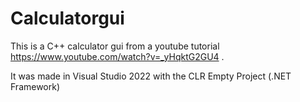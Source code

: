 # Calculatorgui

This is a C++ calculator gui from a youtube tutorial https://www.youtube.com/watch?v=_yHqktG2GU4 .

It was made in Visual Studio 2022 with the CLR Empty Project (.NET Framework) 
